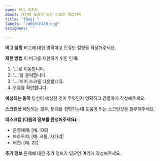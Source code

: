 ```yaml
---
name: 버그 리포트
about: 개선에 도움이 되는 리포트 작성하기
title: "[Bug] "
labels: "\U0001F41B bug"
assignees: ''

---
```


**버그 설명**
버그에 대한 명확하고 간결한 설명을 작성해주세요.

**재현 방법**
이 버그를 재현하기 위한 단계:

1. '...'로 이동합니다.
2. '....'를 클릭합니다.
3. '....'까지 스크롤 다운합니다.
4. 오류를 확인합니다.

**예상되는 동작**
당신이 예상한 것이 무엇인지 명확하고 간결하게 작성해주세요.

**스크린샷**
해당되는 경우, 문제를 설명하는데 도움이 되는 스크린샷을 첨부해주세요.

**데스크탑 (다음의 정보를 완성해주세요):**
 - 운영체제: [예. iOS]
 - 브라우저: [예. 크롬, 사파리]
 - 버전: [예. 22]

**추가 정보**
문제에 대한 추가 정보가 있으면 여기에 작성해주세요.
